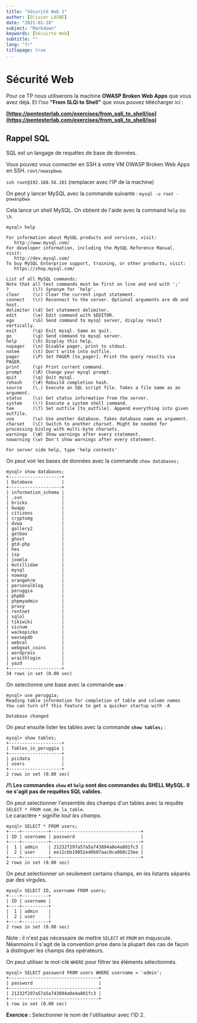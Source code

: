```yaml
---
title: "Sécurité Web 1"
author: [Olivier LASNE]
date: "2021-01-18"
subject: "Markdown"
keywords: [Sécuirté Web]
subtitle: ""
lang: "fr"
titlepage: true
...
```


# Sécurité Web

Pour ce TP nous utiliserons la machine __OWASP Broken Web Apps__ que vous avez déjà. Et l'iso __"From SLQi to Shell"__ que vous pouvez télécharger ici :

__[https://pentesterlab.com/exercises/from_sqli_to_shell/iso](https://pentesterlab.com/exercises/from_sqli_to_shell/iso)__

## Rappel SQL

SQL est un langage de requêtes de base de données.

Vous pouvez vous connecter en SSH à votre VM OWASP Broken Web Apps en SSH. `root/owaspbwa`.

`ssh root@192.168.56.101` (remplacer avec l'IP de la machine)

On peut y lancer MySQL avec la commande suivante :
`mysql -u root -powaspbwa`

Cela lance un shell MySQL. On obtient de l'aide avec la command `help` ou `\h`.
```
mysql> help

For information about MySQL products and services, visit:
   http://www.mysql.com/
For developer information, including the MySQL Reference Manual, visit:
   http://dev.mysql.com/
To buy MySQL Enterprise support, training, or other products, visit:
   https://shop.mysql.com/

List of all MySQL commands:
Note that all text commands must be first on line and end with ';'
?         (\?) Synonym for `help'.
clear     (\c) Clear the current input statement.
connect   (\r) Reconnect to the server. Optional arguments are db and host.
delimiter (\d) Set statement delimiter.
edit      (\e) Edit command with $EDITOR.
ego       (\G) Send command to mysql server, display result vertically.
exit      (\q) Exit mysql. Same as quit.
go        (\g) Send command to mysql server.
help      (\h) Display this help.
nopager   (\n) Disable pager, print to stdout.
notee     (\t) Don't write into outfile.
pager     (\P) Set PAGER [to_pager]. Print the query results via PAGER.
print     (\p) Print current command.
prompt    (\R) Change your mysql prompt.
quit      (\q) Quit mysql.
rehash    (\#) Rebuild completion hash.
source    (\.) Execute an SQL script file. Takes a file name as an argument.
status    (\s) Get status information from the server.
system    (\!) Execute a system shell command.
tee       (\T) Set outfile [to_outfile]. Append everything into given outfile.
use       (\u) Use another database. Takes database name as argument.
charset   (\C) Switch to another charset. Might be needed for processing binlog with multi-byte charsets.
warnings  (\W) Show warnings after every statement.
nowarning (\w) Don't show warnings after every statement.

For server side help, type 'help contents'
```

On peut voir les bases de données avec la commande `show databases;`

```
mysql> show databases;
+--------------------+
| Database           |
+--------------------+
| information_schema |
| .svn               |
| bricks             |
| bwapp              |
| citizens           |
| cryptomg           |
| dvwa               |
| gallery2           |
| getboo             |
| ghost              |
| gtd-php            |
| hex                |
| isp                |
| joomla             |
| mutillidae         |
| mysql              |
| nowasp             |
| orangehrm          |
| personalblog       |
| peruggia           |
| phpbb              |
| phpmyadmin         |
| proxy              |
| rentnet            |
| sqlol              |
| tikiwiki           |
| vicnum             |
| wackopicko         |
| wavsepdb           |
| webcal             |
| webgoat_coins      |
| wordpress          |
| wraithlogin        |
| yazd               |
+--------------------+
34 rows in set (0.00 sec)
```

On selectionne une base avec la commande __`use`__ :

```
mysql> use peruggia;
Reading table information for completion of table and column names
You can turn off this feature to get a quicker startup with -A

Database changed
```

On peut ensuite lister les tables avec la commande __`show tables;`__ :
```
mysql> show tables;
+--------------------+
| Tables_in_peruggia |
+--------------------+
| picdata            |
| users              |
+--------------------+
2 rows in set (0.00 sec)
```

__/!\ Les commandes `show` et `help` sont des commandes du SHELL MySQL. Il ne s'agit pas de requêtes SQL valides.__

On peut selectionner l'ensemble des champs d'un tables avec la requête `SELECT * FROM nom_de_la_table`.\
Le caractère `*` signifie _tout les champs_.

```
mysql> SELECT * FROM users;
+----+----------+----------------------------------+
| ID | username | password                         |
+----+----------+----------------------------------+
|  1 | admin    | 21232f297a57a5a743894a0e4a801fc3 |
|  2 | user     | ee11cbb19052e40b07aac0ca060c23ee |
+----+----------+----------------------------------+
2 rows in set (0.00 sec)
```

On peut selectionner un seulement certains champs, en les listants séparés par des virgules.
```
mysql> SELECT ID, username FROM users;
+----+----------+
| ID | username |
+----+----------+
|  1 | admin    |
|  2 | user     |
+----+----------+
2 rows in set (0.00 sec)
```

Note : il n'est pas nécessaire de mettre `SELECT` et `FROM` en majuscule. Néanmoins il s'agit de la convention prise dans la plupart des cas de façon à distinguer les champs des opérateurs.

On peut utiliser le mot-clé `WHERE` pour filtrer les éléments sélectionnés.

```
mysql> SELECT password FROM users WHERE username = 'admin';
+----------------------------------+
| password                         |
+----------------------------------+
| 21232f297a57a5a743894a0e4a801fc3 |
+----------------------------------+
1 row in set (0.00 sec)
```

__Exercice :__ Selectionner le nom de l'utilisateur avec l'ID 2.
